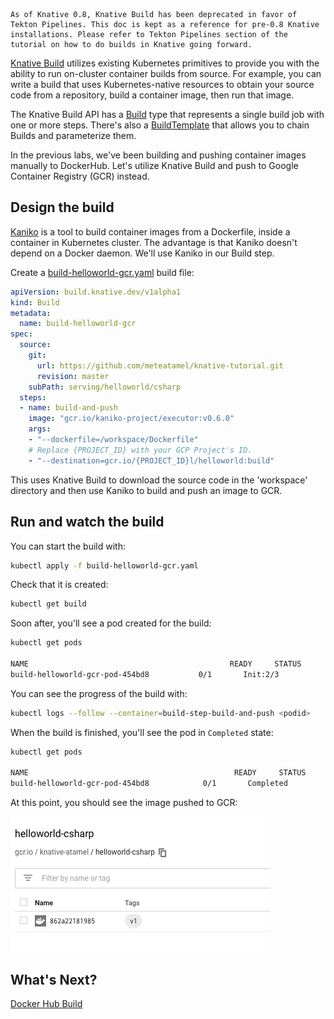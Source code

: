 ```
As of Knative 0.8, Knative Build has been deprecated in favor of Tekton Pipelines. This doc is kept as a reference for pre-0.8 Knative installations. Please refer to Tekton Pipelines section of the tutorial on how to do builds in Knative going forward.
```

[Knative Build](https://www.knative.dev/docs/build/) utilizes existing Kubernetes primitives to provide you with the ability to run on-cluster container builds from source. For example, you can write a build that uses Kubernetes-native resources to obtain your source code from a repository, build a container image, then run that image.

The Knative Build API has a [Build](https://www.knative.dev/docs/build/builds/) type that represents a single build job with one or more steps. There's also a [BuildTemplate](https://www.knative.dev/docs/build/build-templates/) that allows you to chain Builds and parameterize them.

In the previous labs, we've been building and pushing container images manually to DockerHub. Let's utilize Knative Build and push to Google Container Registry (GCR) instead.

## Design the build

[Kaniko](https://github.com/GoogleContainerTools/kaniko) is a tool to build container images from a Dockerfile, inside a container in Kubernetes cluster. The advantage is that Kaniko doesn't depend on a Docker daemon. We'll use Kaniko in our Build step.

Create a [build-helloworld-gcr.yaml](../build/deprecated/build-helloworld-gcr.yaml) build file:

```yaml
apiVersion: build.knative.dev/v1alpha1
kind: Build
metadata:
  name: build-helloworld-gcr
spec:
  source:
    git:
      url: https://github.com/meteatamel/knative-tutorial.git
      revision: master
    subPath: serving/helloworld/csharp
  steps:
  - name: build-and-push
    image: "gcr.io/kaniko-project/executor:v0.6.0"
    args:
    - "--dockerfile=/workspace/Dockerfile"
    # Replace {PROJECT_ID} with your GCP Project's ID.
    - "--destination=gcr.io/{PROJECT_ID}l/helloworld:build"
```

This uses Knative Build to download the source code in the 'workspace' directory and then use Kaniko to build and push an image to GCR.

## Run and watch the build

You can start the build with:

```bash
kubectl apply -f build-helloworld-gcr.yaml
```

Check that it is created:

```bash
kubectl get build
```

Soon after, you'll see a pod created for the build:

```bash
kubectl get pods

NAME                                             READY     STATUS
build-helloworld-gcr-pod-454bd8           0/1       Init:2/3
```

You can see the progress of the build with:

```bash
kubectl logs --follow --container=build-step-build-and-push <podid>
```

When the build is finished, you'll see the pod in `Completed` state:

```bash
kubectl get pods

NAME                                              READY     STATUS
build-helloworld-gcr-pod-454bd8            0/1       Completed
```

At this point, you should see the image pushed to GCR:

![Google Container Registry](../images/gcr.png)

## What's Next?

[Docker Hub Build](dockerbuild.md)
